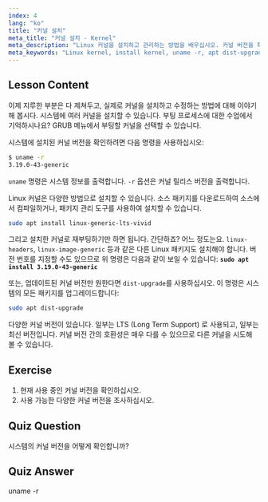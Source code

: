 ```yaml
---
index: 4
lang: "ko"
title: "커널 설치"
meta_title: "커널 설치 - Kernel"
meta_description: "Linux 커널을 설치하고 관리하는 방법을 배우십시오. 커널 버전을 확인하고, `uname -r` 및 apt 명령을 사용하는 방법을 알아보세요. Linux 커널 여정을 시작하세요!"
meta_keywords: "Linux kernel, install kernel, uname -r, apt dist-upgrade, kernel management, Linux tutorial, beginner Linux, Linux guide"
---
```


## Lesson Content

이제 지루한 부분은 다 제쳐두고, 실제로 커널을 설치하고 수정하는 방법에 대해 이야기해 봅시다. 시스템에 여러 커널을 설치할 수 있습니다. 부팅 프로세스에 대한 수업에서 기억하시나요? GRUB 메뉴에서 부팅할 커널을 선택할 수 있습니다.

시스템에 설치된 커널 버전을 확인하려면 다음 명령을 사용하십시오:

```bash
$ uname -r
3.19.0-43-generic
```

`uname` 명령은 시스템 정보를 출력합니다. `-r` 옵션은 커널 릴리스 버전을 출력합니다.

Linux 커널은 다양한 방법으로 설치할 수 있습니다. 소스 패키지를 다운로드하여 소스에서 컴파일하거나, 패키지 관리 도구를 사용하여 설치할 수 있습니다.

```bash
sudo apt install linux-generic-lts-vivid
```

그리고 설치한 커널로 재부팅하기만 하면 됩니다. 간단하죠? 어느 정도는요. `linux-headers`, `linux-image-generic` 등과 같은 다른 Linux 패키지도 설치해야 합니다. 버전 번호를 지정할 수도 있으므로 위 명령은 다음과 같이 보일 수 있습니다: **`sudo apt install 3.19.0-43-generic`**

또는, 업데이트된 커널 버전만 원한다면 `dist-upgrade`를 사용하십시오. 이 명령은 시스템의 모든 패키지를 업그레이드합니다:

```bash
sudo apt dist-upgrade
```

다양한 커널 버전이 있습니다. 일부는 LTS (Long Term Support) 로 사용되고, 일부는 최신 버전입니다. 커널 버전 간의 호환성은 매우 다를 수 있으므로 다른 커널을 시도해 볼 수 있습니다.

## Exercise

1. 현재 사용 중인 커널 버전을 확인하십시오.
2. 사용 가능한 다양한 커널 버전을 조사하십시오.

## Quiz Question

시스템의 커널 버전을 어떻게 확인합니까?

## Quiz Answer

uname -r
